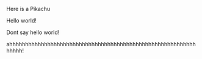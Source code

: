 Here is a Pikachu

Hello world!

Dont say hello world!

ahhhhhhhhhhhhhhhhhhhhhhhhhhhhhhhhhhhhhhhhhhhhhhhhhhhhhhhhhhhhhhhh!
